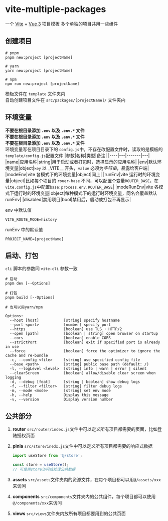 # vite-multiple-packages

一个 [Vite](https://cn.vitejs.dev/) + [Vue 3](https://v3.cn.vuejs.org/) 项目模板
多个单独的项目共用一些组件

## 创建项目

```shell
# pnpm
pnpm new:project [projectName]

# yarn
yarn new:project [projectName]

# npm
npm run new:project [projectName]
```

模板文件在 `template` 文件夹内  
自动创建项目文件在 `src/packages/[projectName]/` 文件夹内

## 环境变量

**不要在根目录添加 `.env` 以及 `.env.*` 文件**  
**不要在根目录添加 `.env` 以及 `.env.*` 文件**  
**不要在根目录添加 `.env` 以及 `.env.*` 文件**  
环境变量写在项目目录下的 `config.js`中，不存在改配置文件时，读取的是模板的`template/config.js`配置文件
|参数|名称|类型|备注|
|----|---|-------|---|
|name|应用名称|string|用于启动或者打包时，选择显示的应用名称|
|env|默认环境变量|object|`key` 以 \_VITE\_\_ 开头，`value` 必须为*字符串*，暴露给客户端|
|modeEnv|vite 各模式下的环境变量|object|同上|
|runEnv|vite 运行时的环境变量|object|比如每个项目的 `rouer-base` 不同，可以配置个变量`ROUTER_BASE`，在`vite.config.js`中配置`base:process.env.ROUTER_BASE`|
|modeRunEnv|vite 各模式下运行时的环境变量|object|每种模式下的运行时环境变量，同名会覆盖默认 runEnv|
|disabled|禁用项目|bool|禁用后，启动或打包不再显示|

env 中默认值

```text
VITE_ROUTE_MODE=history
```

runEnv 中的默认值

```text
PROJECT_NAME=[projectName]
```

## 启动、打包

`cli` 脚本的参数同 `vite-cli` 参数一致

```shell
# 启动
pnpm dev [--Options]

# 打包
pnpm build [--Options]

# 也可以用yarn/npm
```

```text
Options:
  --host [host]           [string] specify hostname
  --port <port>           [number] specify port
  --https                 [boolean] use TLS + HTTP/2
  --open [path]           [boolean | string] open browser on startup
  --cors                  [boolean] enable CORS
  --strictPort            [boolean] exit if specified port is already in use
  --force                 [boolean] force the optimizer to ignore the cache and re-bundle
  -c, --config <file>     [string] use specified config file
  --base <path>           [string] public base path (default: /)
  -l, --logLevel <level>  [string] info | warn | error | silent
  --clearScreen           [boolean] allow/disable clear screen when logging
  -d, --debug [feat]      [string | boolean] show debug logs
  -f, --filter <filter>   [string] filter debug logs
  -m, --mode <mode>       [string] set env mode
  -h, --help              Display this message
  -v, --version           Display version number
```

## 公共部分

1. **router**
   `src/router/index.js`文件中可以定义所有项目都需要的页面，比如登陆授权页面
1. **pinia**
   `src/store/inedx.js`文件中可以定义所有项目都需要的响应式数据

   ```js
   import useStore from '@/store';

   const store = useStore();
   // 可使用store访问或处理公共数据
   ```

1. **assets**
   `src/assets`文件夹内的资源文件，在每个项目都可以用`@/assets/xxx`来访问
1. **components**
   `src/components`文件夹内的公共组件，每个项目都可以使用`@/components/xxx`来访问
1. **views**
   `src/views`文件夹内放所有项目都要用到的公共页面
